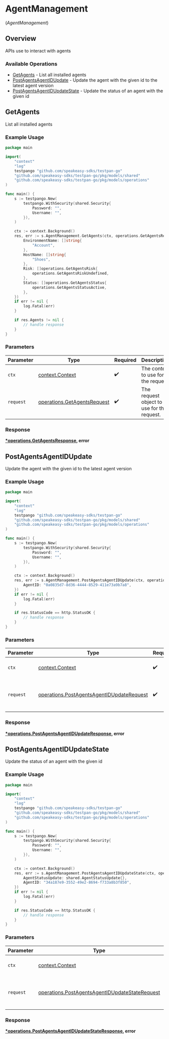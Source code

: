 # AgentManagement
(*AgentManagement*)

## Overview

APIs use to  interact with  agents

### Available Operations

* [GetAgents](#getagents) - List all installed agents
* [PostAgentsAgentIDUpdate](#postagentsagentidupdate) - Update the agent with the given id to the latest agent version
* [PostAgentsAgentIDUpdateState](#postagentsagentidupdatestate) - Update the status of an agent with the given id

## GetAgents

List all installed agents

### Example Usage

```go
package main

import(
	"context"
	"log"
	testpango "github.com/speakeasy-sdks/testpan-go"
	"github.com/speakeasy-sdks/testpan-go/pkg/models/shared"
	"github.com/speakeasy-sdks/testpan-go/pkg/models/operations"
)

func main() {
    s := testpango.New(
        testpango.WithSecurity(shared.Security{
            Password: "",
            Username: "",
        }),
    )

    ctx := context.Background()
    res, err := s.AgentManagement.GetAgents(ctx, operations.GetAgentsRequest{
        EnvironmentName: []string{
            "Account",
        },
        HostName: []string{
            "Shoes",
        },
        Risk: []operations.GetAgentsRisk{
            operations.GetAgentsRiskUndefined,
        },
        Status: []operations.GetAgentsStatus{
            operations.GetAgentsStatusActive,
        },
    })
    if err != nil {
        log.Fatal(err)
    }

    if res.Agents != nil {
        // handle response
    }
}
```

### Parameters

| Parameter                                                                  | Type                                                                       | Required                                                                   | Description                                                                |
| -------------------------------------------------------------------------- | -------------------------------------------------------------------------- | -------------------------------------------------------------------------- | -------------------------------------------------------------------------- |
| `ctx`                                                                      | [context.Context](https://pkg.go.dev/context#Context)                      | :heavy_check_mark:                                                         | The context to use for the request.                                        |
| `request`                                                                  | [operations.GetAgentsRequest](../../models/operations/getagentsrequest.md) | :heavy_check_mark:                                                         | The request object to use for the request.                                 |


### Response

**[*operations.GetAgentsResponse](../../models/operations/getagentsresponse.md), error**


## PostAgentsAgentIDUpdate

Update the agent with the given id to the latest agent version

### Example Usage

```go
package main

import(
	"context"
	"log"
	testpango "github.com/speakeasy-sdks/testpan-go"
	"github.com/speakeasy-sdks/testpan-go/pkg/models/shared"
	"github.com/speakeasy-sdks/testpan-go/pkg/models/operations"
)

func main() {
    s := testpango.New(
        testpango.WithSecurity(shared.Security{
            Password: "",
            Username: "",
        }),
    )

    ctx := context.Background()
    res, err := s.AgentManagement.PostAgentsAgentIDUpdate(ctx, operations.PostAgentsAgentIDUpdateRequest{
        AgentID: "0a0835d7-8d36-4444-8529-411e73a9b7a8",
    })
    if err != nil {
        log.Fatal(err)
    }

    if res.StatusCode == http.StatusOK {
        // handle response
    }
}
```

### Parameters

| Parameter                                                                                              | Type                                                                                                   | Required                                                                                               | Description                                                                                            |
| ------------------------------------------------------------------------------------------------------ | ------------------------------------------------------------------------------------------------------ | ------------------------------------------------------------------------------------------------------ | ------------------------------------------------------------------------------------------------------ |
| `ctx`                                                                                                  | [context.Context](https://pkg.go.dev/context#Context)                                                  | :heavy_check_mark:                                                                                     | The context to use for the request.                                                                    |
| `request`                                                                                              | [operations.PostAgentsAgentIDUpdateRequest](../../models/operations/postagentsagentidupdaterequest.md) | :heavy_check_mark:                                                                                     | The request object to use for the request.                                                             |


### Response

**[*operations.PostAgentsAgentIDUpdateResponse](../../models/operations/postagentsagentidupdateresponse.md), error**


## PostAgentsAgentIDUpdateState

Update the status of an agent with the given id

### Example Usage

```go
package main

import(
	"context"
	"log"
	testpango "github.com/speakeasy-sdks/testpan-go"
	"github.com/speakeasy-sdks/testpan-go/pkg/models/shared"
	"github.com/speakeasy-sdks/testpan-go/pkg/models/operations"
)

func main() {
    s := testpango.New(
        testpango.WithSecurity(shared.Security{
            Password: "",
            Username: "",
        }),
    )

    ctx := context.Background()
    res, err := s.AgentManagement.PostAgentsAgentIDUpdateState(ctx, operations.PostAgentsAgentIDUpdateStateRequest{
        AgentStatusUpdate: shared.AgentStatusUpdate{},
        AgentID: "34a187e9-3552-49e2-8694-f733a8b3f850",
    })
    if err != nil {
        log.Fatal(err)
    }

    if res.StatusCode == http.StatusOK {
        // handle response
    }
}
```

### Parameters

| Parameter                                                                                                        | Type                                                                                                             | Required                                                                                                         | Description                                                                                                      |
| ---------------------------------------------------------------------------------------------------------------- | ---------------------------------------------------------------------------------------------------------------- | ---------------------------------------------------------------------------------------------------------------- | ---------------------------------------------------------------------------------------------------------------- |
| `ctx`                                                                                                            | [context.Context](https://pkg.go.dev/context#Context)                                                            | :heavy_check_mark:                                                                                               | The context to use for the request.                                                                              |
| `request`                                                                                                        | [operations.PostAgentsAgentIDUpdateStateRequest](../../models/operations/postagentsagentidupdatestaterequest.md) | :heavy_check_mark:                                                                                               | The request object to use for the request.                                                                       |


### Response

**[*operations.PostAgentsAgentIDUpdateStateResponse](../../models/operations/postagentsagentidupdatestateresponse.md), error**

